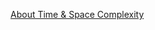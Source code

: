 [About Time & Space Complexity](https://fahimerdiary.blogspot.com/2022/02/time-space-complexity.html)